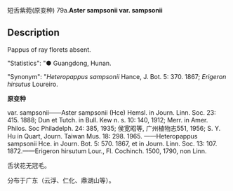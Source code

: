 短舌紫菀(原变种)
79a.**Aster sampsonii var. sampsonii**

## Description
Pappus of ray florets absent.

  "Statistics": "● Guangdong, Hunan.

  "Synonym": "*Heteropappus sampsonii* Hance, J. Bot. 5: 370. 1867; *Erigeron hirsutus* Loureiro.

**原变种**

var. sampsonii——Aster sampsonii (Hce) Hemsl. in Journ. Linn. Soc. 23: 415. 1888; Dun et Tutch. in Bull. Kew n. s. 10: 140, 1912; Merr. in Amer. Philos. Soc Philadelph. 24: 385, 1935; 侯宽昭等, 广州植物志551, 1956; S. Y. Hu in Quart, Journ. Taiwan Mus. 18: 298. 1965. ——Heteropappus sampsonii Hce. in Journ. Bot. 5: 570. 1867, et in Journ. Linn. Soc. 13: 107. 1872.——Erigeron hirsutum Lour., Fl. Cochinch. 1500, 1790, non Linn.

舌状花无冠毛。

分布于广东（云浮、仁化、鼎湖山等）。
